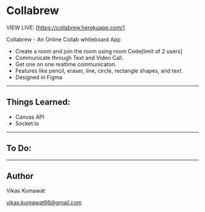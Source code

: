 # Collabrew

VIEW LIVE: [https://collabrew.herokuapp.com/]

<!-- ![App Screenshot](/public/images/nosh-ipad.png) -->

Collabrew - An Online Collab whiteboard App

- Create a room and join the room using room Code[limit of 2 users]
- Communicate through Text and Video Call.
- Get one on one realtime communicaton.
- Features like pencil, eraser, line, circle, rectangle shapes, and text. 
- Designed in Figma
---

## Things Learned:

- Canvas API
- Socket.Io

---

## To Do:



---

## Author

Vikas Kumawat

vikas.kumawat66@gmail.com
